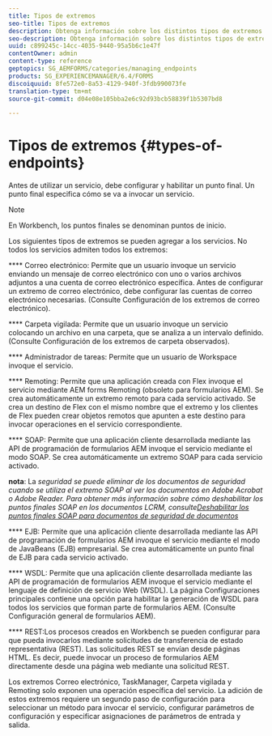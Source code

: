 ```yaml
---
title: Tipos de extremos
seo-title: Tipos de extremos
description: Obtenga información sobre los distintos tipos de extremos.
seo-description: Obtenga información sobre los distintos tipos de extremos.
uuid: c899245c-14cc-4035-9440-95a5b6c1e47f
contentOwner: admin
content-type: reference
geptopics: SG_AEMFORMS/categories/managing_endpoints
products: SG_EXPERIENCEMANAGER/6.4/FORMS
discoiquuid: 8fe572e0-8a53-4129-940f-3fdb990073fe
translation-type: tm+mt
source-git-commit: d04e08e105bba2e6c92d93bcb58839f1b5307bd8

---
```



# Tipos de extremos {#types-of-endpoints}

Antes de utilizar un servicio, debe configurar y habilitar un punto final. Un punto final especifica cómo se va a invocar un servicio.

>[!NOTE]
>
>En Workbench, los puntos finales se denominan puntos de inicio.

Los siguientes tipos de extremos se pueden agregar a los servicios. No todos los servicios admiten todos los extremos:

**** Correo electrónico: Permite que un usuario invoque un servicio enviando un mensaje de correo electrónico con uno o varios archivos adjuntos a una cuenta de correo electrónico específica. Antes de configurar un extremo de correo electrónico, debe configurar las cuentas de correo electrónico necesarias. (Consulte Configuración de los extremos de correo electrónico).

**** Carpeta vigilada: Permite que un usuario invoque un servicio colocando un archivo en una carpeta, que se analiza a un intervalo definido. (Consulte Configuración de los extremos de carpeta observados).

**** Administrador de tareas: Permite que un usuario de Workspace invoque el servicio.

**** Remoting: Permite que una aplicación creada con Flex invoque el servicio mediante AEM forms Remoting (obsoleto para formularios AEM). Se crea automáticamente un extremo remoto para cada servicio activado. Se crea un destino de Flex con el mismo nombre que el extremo y los clientes de Flex pueden crear objetos remotos que apunten a este destino para invocar operaciones en el servicio correspondiente.

**** SOAP: Permite que una aplicación cliente desarrollada mediante las API de programación de formularios AEM invoque el servicio mediante el modo SOAP. Se crea automáticamente un extremo SOAP para cada servicio activado.

**nota**: La *seguridad se puede eliminar de los documentos de seguridad cuando se utiliza el extremo SOAP al ver los documentos en Adobe Acrobat o Adobe Reader. Para obtener más información sobre cómo deshabilitar los puntos finales SOAP en los documentos LCRM, consulte[Deshabilitar los puntos finales SOAP para documentos de seguridad de documentos](/help/forms/using/admin-help/configuring-client-server-options.md#disable-soap-endpoints-for-document-security-documents)*

**** EJB: Permite que una aplicación cliente desarrollada mediante las API de programación de formularios AEM invoque el servicio mediante el modo de JavaBeans (EJB) empresarial. Se crea automáticamente un punto final de EJB para cada servicio activado.

**** WSDL: Permite que una aplicación cliente desarrollada mediante las API de programación de formularios AEM invoque el servicio mediante el lenguaje de definición de servicio Web (WSDL). La página Configuraciones principales contiene una opción para habilitar la generación de WSDL para todos los servicios que forman parte de formularios AEM. (Consulte Configuración general de formularios AEM).

**** REST:Los procesos creados en Workbench se pueden configurar para que pueda invocarlos mediante solicitudes de transferencia de estado representativa (REST). Las solicitudes REST se envían desde páginas HTML. Es decir, puede invocar un proceso de formularios AEM directamente desde una página web mediante una solicitud REST.

Los extremos Correo electrónico, TaskManager, Carpeta vigilada y Remoting solo exponen una operación específica del servicio. La adición de estos extremos requiere un segundo paso de configuración para seleccionar un método para invocar el servicio, configurar parámetros de configuración y especificar asignaciones de parámetros de entrada y salida.
